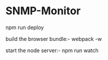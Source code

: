 # SNMP-Monitor

npm run deploy

build the browser bundle:-
webpack -w

start the node server:-
npm run watch
